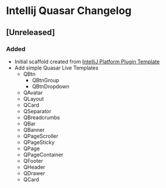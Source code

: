 # Intellij Quasar Changelog

## [Unreleased]
### Added
- Initial scaffold created from [IntelliJ Platform Plugin Template](https://github.com/JetBrains/intellij-platform-plugin-template)
- Add simple Quasar Live Templates
  - QBtn
    - QBtnGroup
    - QBtnDropdown
  - QAvatar
  - QLayout
  - QCard
  - QSeparator
  - QBreadcrumbs
  - QBar
  - QBanner
  - QPageScroller
  - QPageSticky
  - QPage
  - QPageContainer
  - QFooter
  - QHeader
  - QDrawer
  - QCard